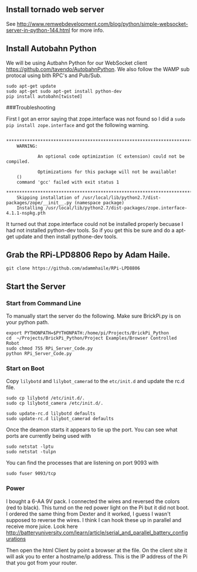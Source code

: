 ## Install tornado web server
See http://www.remwebdevelopment.com/blog/python/simple-websocket-server-in-python-144.html for more info.

## Install Autobahn Python
We will be using Autbahn Python for our WebSocket client https://github.com/tavendo/AutobahnPython. We also follow the WAMP sub protocal using bith RPC's and Pub/Sub. 


```
sudo apt-get update
sudo apt-get sudo apt-get install python-dev
pip install autobahn[twisted]
```

###Troubleshooting

First I got an error saying that zope.interface was not found so I did a `sudo pip install zope.interface` and got the following warning.

```
    ********************************************************************************
    WARNING:
    
            An optional code optimization (C extension) could not be compiled.
    
            Optimizations for this package will not be available!
    ()
    command 'gcc' failed with exit status 1
    ********************************************************************************
    Skipping installation of /usr/local/lib/python2.7/dist-packages/zope/__init__.py (namespace package)
    Installing /usr/local/lib/python2.7/dist-packages/zope.interface-4.1.1-nspkg.pth

```

It turned out that zope.interface could not be installed properly becuase I had not installed python-dev tools. So if you get this be sure and do a apt-get update and  then install pythone-dev tools.


## Grab the RPi-LPD8806 Repo by Adam Haile.

`git clone https://github.com/adammhaile/RPi-LPD8806`


## Start the Server

### Start from Command Line

To manually start the server do the following.
Make sure BrickPi.py is on your python path.

```
export PYTHONPATH=$PYTHONPATH:/home/pi/Projects/BrickPi_Python
cd  ~/Projects/BrickPi_Python/Project Examples/Browser Controlled Robot
sudo chmod 755 RPi_Server_Code.py
python RPi_Server_Code.py
```

### Start on Boot

Copy `lilybotd` and `lilybot_camerad` to the `etc/init.d` and update the rc.d file.

```
sudo cp lilybotd /etc/init.d/.
sudo cp lilybotd_camera /etc/init.d/.

sudo update-rc.d lilybotd defaults
sudo update-rc.d lilybot_camerad defaults
```


Once the deamon starts it appears to tie up the port. You can see what ports are currently being used with

```
sudo netstat -lptu
sudo netstat -tulpn
```

You can find the processes that are listening on port 9093 with
```
sudo fuser 9093/tcp
```

### Power

I bought a 6-AA 9V pack. I connected the wires and reversed the colors (red to black). This turnd on the red power light on the Pi but it did not boot. I ordered the same thing from Dexter and it worked, I guess I wasn't supposed to reverse the wires. I think I can hook these up in parallel and receive more juice. Look here http://batteryuniversity.com/learn/article/serial_and_parallel_battery_configurations



Then open the html Client by point a browser at the file. On the client site it will ask you to enter a hostname/ip address. This is the IP address of the Pi that you got from your router.
